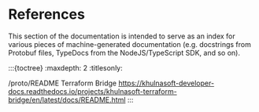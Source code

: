 # References

This section of the documentation is intended to serve as an index for various
pieces of machine-generated documentation (e.g. docstrings from Protobuf files,
TypeDocs from the NodeJS/TypeScript SDK, and so on).

:::{toctree}
:maxdepth: 2
:titlesonly:

/proto/README
Terraform Bridge <https://khulnasoft-developer-docs.readthedocs.io/projects/khulnasoft-terraform-bridge/en/latest/docs/README.html>
:::
